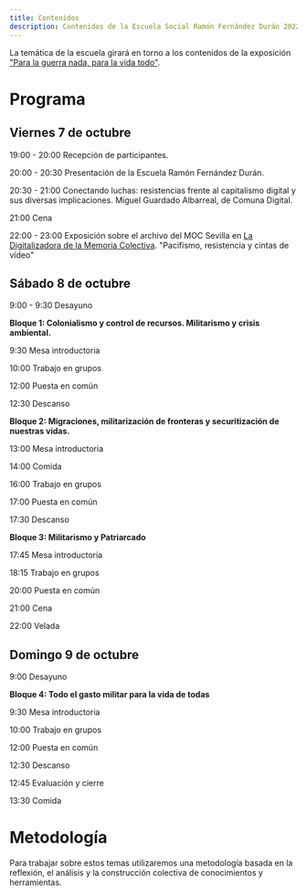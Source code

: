 ```yaml
---
title: Contenidos
description: Contenidos de la Escuela Social Ramón Fernández Durán 2022
---
```


La temática de la escuela girará en torno a los contenidos de la exposición ["Para la guerra nada, para la vida todo"](https://www.ecologistasenaccion.org/201188/exposicion-para-la-guerra-nada-para-la-vida-todo/).

# Programa

## Viernes 7 de octubre

19:00 - 20:00 Recepción de participantes.

20:00 - 20:30 Presentación de la Escuela Ramón Fernández Durán.

20:30 - 21:00 Conectando luchas: resistencias frente al capitalismo digital y sus diversas implicaciones. Miguel Guardado Albarreal, de Comuna Digital.

21:00 Cena

22:00 - 23:00 Exposición sobre el archivo del MOC Sevilla en [La Digitalizadora de la Memoria Colectiva](https://ladigitalizadora.org/). "Pacifismo, resistencia y cintas de vídeo"

## Sábado 8 de octubre

9:00 - 9:30 Desayuno

**Bloque 1: Colonialismo y control de recursos. Militarismo y crisis ambiental.**

9:30 Mesa introductoria

10:00 Trabajo en grupos

12:00 Puesta en común

12:30 Descanso

**Bloque 2: Migraciones, militarización de fronteras y securitización de nuestras vidas.**

13:00 Mesa introductoria

14:00 Comida

16:00 Trabajo en grupos

17:00 Puesta en común

17:30 Descanso

**Bloque 3: Militarismo y Patriarcado**

17:45 Mesa introductoria

18:15 Trabajo en grupos

20:00 Puesta en común

21:00 Cena

22:00 Velada

## Domingo 9 de octubre

9:00 Desayuno

**Bloque 4: Todo el gasto militar para la vida de todas**

9:30 Mesa introductoria

10:00 Trabajo en grupos

12:00 Puesta en común

12:30 Descanso

12:45 Evaluación y cierre

13:30 Comida

# Metodología

Para trabajar sobre estos temas utilizaremos una metodología basada en la reflexión, el análisis y la construcción colectiva de conocimientos y herramientas.




